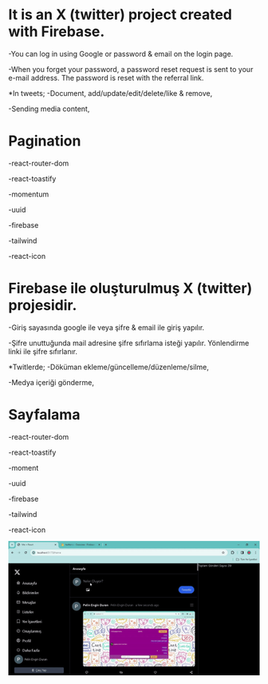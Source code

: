 # It is an X (twitter) project created with Firebase.

-You can log in using Google or password & email on the login page.

-When you forget your password, a password reset request is sent to your e-mail address.
The password is reset with the referral link.

*In tweets;
-Document, add/update/edit/delete/like & remove,

-Sending media content,

# Pagination
-react-router-dom

-react-toastify

-momentum

-uuid

-firebase

-tailwind

-react-icon

# Firebase ile oluşturulmuş X (twitter) projesidir.

-Giriş sayasında google ile veya şifre & email ile giriş yapılır.

-Şifre unuttuğunda mail adresine şifre sıfırlama isteği yapılır. Yönlendirme linki
ile şifre sıfırlanır.

*Twitlerde;
-Döküman ekleme/güncelleme/düzenleme/silme,

-Medya içeriği gönderme,

# Sayfalama
-react-router-dom

-react-toastify

-moment

-uuid

-firebase

-tailwind

-react-icon


![](./public/twitterX.gif)

